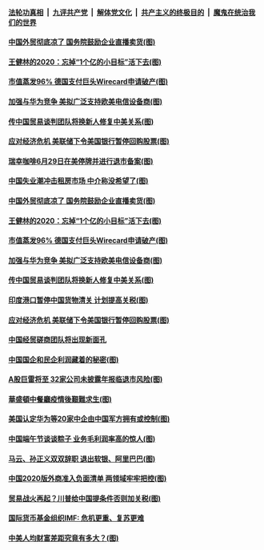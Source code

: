 

####  [法轮功真相](../../../../basic/blob/master/README.md?t=06271731) &nbsp;|&nbsp; [九评共产党](../../../../9ping.md/blob/master/README.md?t=06271731) &nbsp;|&nbsp; [解体党文化](../../../../jtdwh.md/blob/master/README.md?t=06271731)  &nbsp;|&nbsp; [共产主义的终极目的](../../../../gczydzjmd.md/blob/master/README.md?t=06271731) &nbsp;|&nbsp; [魔鬼在统治我们的世界](../../../../mgztzwmdsj.md/blob/master/README.md?t=06271731) 

#### [中国外贸彻底凉了 国务院鼓励企业直播卖货(图)](../pages/p5/937813.md?t=06271731) 

#### [王健林的2020：忘掉“1个亿的小目标”活下去(图)](../pages/p5/937834.md?t=06271731) 

#### [市值蒸发96% 德国支付巨头Wirecard申请破产(图)](../pages/p5/937805.md?t=06271731) 

#### [加强与华为竞争 美拟广泛支持欧美电信设备商(图)](../pages/p5/937802.md?t=06271731) 

#### [传中国贸易谈判团队将换新人修复中美关系(图)](../pages/p5/937793.md?t=06271731) 

#### [应对经济危机 美联储下令美国银行暂停回购股票(图)](../pages/p5/937760.md?t=06271731) 

#### [瑞幸咖啡6月29日在美停牌并进行退市备案(图)](../pages/p5/937854.md?t=06271731) 

#### [中国失业潮冲击租房市场 中介称没希望了(图)](../pages/p5/937808.md?t=06271731) 

#### [中国外贸彻底凉了 国务院鼓励企业直播卖货(图)](../pages/p5/937813.md?t=06271731) 

#### [王健林的2020：忘掉“1个亿的小目标”活下去(图)](../pages/p5/937834.md?t=06271731) 

#### [市值蒸发96% 德国支付巨头Wirecard申请破产(图)](../pages/p5/937805.md?t=06271731) 

#### [加强与华为竞争 美拟广泛支持欧美电信设备商(图)](../pages/p5/937802.md?t=06271731) 

#### [传中国贸易谈判团队将换新人修复中美关系(图)](../pages/p5/937793.md?t=06271731) 

#### [印度港口暂停中国货物清关 计划提高关税(图)](../pages/p5/937779.md?t=06271731) 

#### [应对经济危机 美联储下令美国银行暂停回购股票(图)](../pages/p5/937760.md?t=06271731) 

#### [中国经贸磋商团队将出现新面孔](../pages/p5/937736.md?t=06271731) 

#### [中国国企和民企利润藏着的秘密(图)](../pages/p5/937711.md?t=06271731) 

#### [A股巨雷将至 32家公司未披露年报临退市风险(图)](../pages/p5/937727.md?t=06271731) 

#### [華盛頓中餐廳疫情後艱難求生(图)](../pages/p5/937726.md?t=06271731) 

#### [美国认定华为等20家中企由中国军方拥有或控制(图)](../pages/p5/937724.md?t=06271731) 

#### [中国端午节谈谈粽子 业务毛利润率高的惊人(图)](../pages/p5/937695.md?t=06271731) 

#### [马云、孙正义双双辞职 退出软银、阿里巴巴(图)](../pages/p5/937690.md?t=06271731) 

#### [中国2020版外商准入负面清单 两领域牢牢把控(图)](../pages/p5/937687.md?t=06271731) 

#### [贸易战火再起？川普给中国提条件否则加关税(图)](../pages/p5/937682.md?t=06271731) 

#### [国际货币基金组织IMF: 危机更重、复苏更难](../pages/p5/937676.md?t=06271731) 

#### [中美人均财富差距究竟有多大？(图)](../pages/p5/937633.md?t=06271731) 

